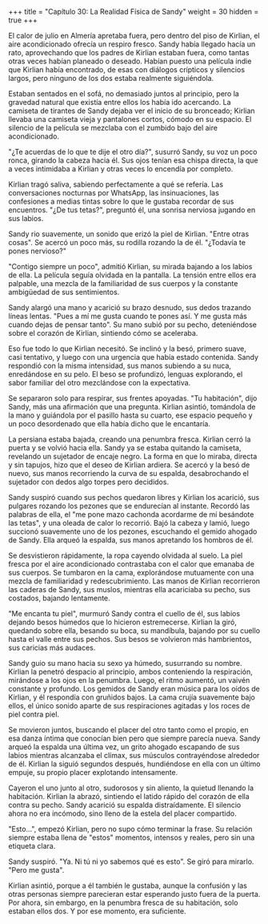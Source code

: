 +++
title = "Capítulo 30: La Realidad Física de Sandy"
weight = 30
hidden = true
+++

El calor de julio en Almería apretaba fuera, pero dentro del piso de Kirlian, el
aire acondicionado ofrecía un respiro fresco. Sandy había llegado hacía un rato,
aprovechando que los padres de Kirlian estaban fuera, como tantas otras veces
habían planeado o deseado. Habían puesto una película indie que Kirlian había
encontrado, de esas con diálogos crípticos y silencios largos, pero ninguno de
los dos estaba realmente siguiéndola.

Estaban sentados en el sofá, no demasiado juntos al principio, pero la gravedad
natural que existía entre ellos los había ido acercando. La camiseta de tirantes
de Sandy dejaba ver el inicio de su bronceado; Kirlian llevaba una camiseta
vieja y pantalones cortos, cómodo en su espacio. El silencio de la película se
mezclaba con el zumbido bajo del aire acondicionado.

"¿Te acuerdas de lo que te dije el otro día?", susurró Sandy, su voz un poco
ronca, girando la cabeza hacia él. Sus ojos tenían esa chispa directa, la que a
veces intimidaba a Kirlian y otras veces lo encendía por completo.

Kirlian tragó saliva, sabiendo perfectamente a qué se refería. Las conversaciones
nocturnas por WhatsApp, las insinuaciones, las confesiones a medias tintas sobre
lo que le gustaba recordar de sus encuentros. "¿De tus tetas?", preguntó él, una
sonrisa nerviosa jugando en sus labios.

Sandy rio suavemente, un sonido que erizó la piel de Kirlian. "Entre otras cosas".
Se acercó un poco más, su rodilla rozando la de él. "¿Todavía te pones
nervioso?"

"Contigo siempre un poco", admitió Kirlian, su mirada bajando a los labios de ella.
La película seguía olvidada en la pantalla. La tensión entre ellos era palpable,
una mezcla de la familiaridad de sus cuerpos y la constante ambigüedad de sus
sentimientos.

Sandy alargó una mano y acarició su brazo desnudo, sus dedos trazando líneas
lentas. "Pues a mí me gusta cuando te pones así. Y me gusta más cuando dejas de
pensar tanto". Su mano subió por su pecho, deteniéndose sobre el corazón de Kirlian,
sintiendo cómo se aceleraba.

Eso fue todo lo que Kirlian necesitó. Se inclinó y la besó, primero suave, casi
tentativo, y luego con una urgencia que había estado contenida. Sandy respondió
con la misma intensidad, sus manos subiendo a su nuca, enredándose en su pelo.
El beso se profundizó, lenguas explorando, el sabor familiar del otro
mezclándose con la expectativa.

Se separaron solo para respirar, sus frentes apoyadas. "Tu habitación", dijo
Sandy, más una afirmación que una pregunta. Kirlian asintió, tomándola de la
mano y guiándola por el pasillo hasta su cuarto, ese espacio pequeño y un poco
desordenado que ella había dicho que le encantaría.

La persiana estaba bajada, creando una penumbra fresca. Kirlian cerró la puerta
y se volvió hacia ella. Sandy ya se estaba quitando la camiseta, revelando un
sujetador de encaje negro. La forma en que lo miraba, directa y sin tapujos,
hizo que el deseo de Kirlian ardiera. Se acercó y la besó de nuevo, sus manos
recorriendo la curva de su espalda, desabrochando el sujetador con dedos algo
torpes pero decididos.

Sandy suspiró cuando sus pechos quedaron libres y Kirlian los acarició, sus
pulgares rozando los pezones que se endurecían al instante. Recordó las palabras
de ella, el "me pone mazo cachonda acordarme de mí besándote las tetas", y una
oleada de calor lo recorrió. Bajó la cabeza y lamió, luego succionó suavemente
uno de los pezones, escuchando el gemido ahogado de Sandy. Ella arqueó la
espalda, sus manos apretando los hombros de él.

Se desvistieron rápidamente, la ropa cayendo olvidada al suelo. La piel fresca
por el aire acondicionado contrastaba con el calor que emanaba de sus cuerpos.
Se tumbaron en la cama, explorándose mutuamente con una mezcla de familiaridad y
redescubrimiento. Las manos de Kirlian recorrieron las caderas de Sandy, sus
muslos, mientras ella acariciaba su pecho, sus costados, bajando lentamente.

"Me encanta tu piel", murmuró Sandy contra el cuello de él, sus labios dejando
besos húmedos que lo hicieron estremecerse. Kirlian la giró, quedando sobre
ella, besando su boca, su mandíbula, bajando por su cuello hasta el valle entre
sus pechos. Sus besos se volvieron más hambrientos, sus caricias más audaces.

Sandy guio su mano hacia su sexo ya húmedo, susurrando su nombre. Kirlian la
penetró despacio al principio, ambos conteniendo la respiración, mirándose a los
ojos en la penumbra. Luego, el ritmo aumentó, un vaivén constante y profundo.
Los gemidos de Sandy eran música para los oídos de Kirlian, y él respondía con
gruñidos bajos. La cama crujía suavemente bajo ellos, el único sonido aparte de
sus respiraciones agitadas y los roces de piel contra piel.

Se movieron juntos, buscando el placer del otro tanto como el propio, en esa
danza íntima que conocían bien pero que siempre parecía nueva. Sandy arqueó la
espalda una última vez, un grito ahogado escapando de sus labios mientras
alcanzaba el clímax, sus músculos contrayéndose alrededor de él. Kirlian la
siguió segundos después, hundiéndose en ella con un último empuje, su propio
placer explotando intensamente.

Cayeron el uno junto al otro, sudorosos y sin aliento, la quietud llenando la
habitación. Kirlian la abrazó, sintiendo el latido rápido del corazón de ella
contra su pecho. Sandy acarició su espalda distraídamente. El silencio ahora no
era incómodo, sino lleno de la estela del placer compartido.

"Esto...", empezó Kirlian, pero no supo cómo terminar la frase. Su relación siempre
estaba llena de "estos" momentos, intensos y reales, pero sin una etiqueta
clara.

Sandy suspiró. "Ya. Ni tú ni yo sabemos qué es esto". Se giró para mirarlo.
"Pero me gusta".

Kirlian asintió, porque a él también le gustaba, aunque la confusión y las otras
personas siempre parecieran estar esperando justo fuera de la puerta. Por ahora,
sin embargo, en la penumbra fresca de su habitación, solo estaban ellos dos. Y
por ese momento, era suficiente.
